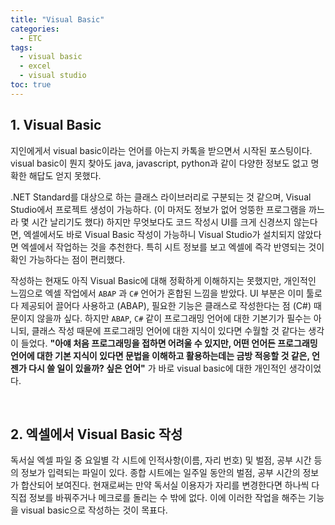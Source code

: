 ```yaml
---
title: "Visual Basic"
categories: 
  - ETC
tags:
  - visual basic
  - excel
  - visual studio
toc: true
---
```


## 1. Visual Basic

지인에게서 visual basic이라는 언어를 아는지 카톡을 받으면서 시작된 포스팅이다. visual basic이 뭔지 찾아도 java, javascript, python과 같이 다양한 정보도 없고 명확한 해답도 얻지 못했다. 

.NET Standard를 대상으로 하는 클래스 라이브러리로 구분되는 것 같으며, Visual Studio에서 프로젝트 생성이 가능하다. (이 마저도 정보가 없어 엉뚱한 프로그램을 까느라 몇 시간 날리기도 했다) 하지만 무엇보다도 코드 작성시 UI를 크게 신경쓰지 않는다면, 엑셀에서도 바로 Visual Basic 작성이 가능하니 Visual Studio가 설치되지 않았다면 엑셀에서 작업하는 것을 추천한다. 특히 시트 정보를 보고 엑셀에 즉각 반영되는 것이 확인 가능하다는 점이 편리했다.  

작성하는 현재도 아직 Visual Basic에 대해 정확하게 이해하지는 못했지만, 개인적인 느낌으로 엑셀 작업에서 `ABAP` 과 `C#` 언어가 혼합된 느낌을 받았다. UI 부분은 이미 툴로 다 제공되어 끌어다 사용하고 (ABAP), 필요한 기능은 클래스로 작성한다는 점 (C#) 때문이지 않을까 싶다. 하지만 `ABAP`, `C#` 같이 프로그래밍 언어에 대한 기본기가 필수는 아니되, 클래스 작성 때문에 프로그래밍 언어에 대한 지식이 있다면 수월할 것 같다는 생각이 들었다. **"아얘 처음 프로그래밍을 접하면 어려울 수 있지만, 어떤 언어든 프로그래밍 언어에 대한 기본 지식이 있다면 문법을 이해하고 활용하는데는 금방 적응할 것 같은, 언젠가 다시 쓸 일이 있을까? 싶은 언어"** 가 바로 visual basic에 대한 개인적인 생각이었다. 

<br>

## 2. 엑셀에서 Visual Basic 작성

독서실 엑셀 파일 중 요일별 각 시트에 인적사항(이름, 자리 번호) 및 벌점, 공부 시간 등의 정보가 입력되는 파일이 있다. 종합 시트에는 일주일 동안의 벌점, 공부 시간의 정보가 합산되어 보여진다. 현재로써는 만약 독서실 이용자가 자리를 변경한다면 하나씩 다 직접 정보를 바꿔주거나 메크로를 돌리는 수 밖에 없다. 이에 이러한 작업을 해주는 기능을 visual basic으로 작성하는 것이 목표다. 



